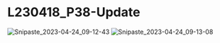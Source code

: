 # L230418_P38-Update
![Snipaste_2023-04-24_09-12-43](https://user-images.githubusercontent.com/129349158/233874603-f08acfb4-c12b-47f8-b11d-64cfa0cf44cc.png)
![Snipaste_2023-04-24_09-13-08](https://user-images.githubusercontent.com/129349158/233874608-a375e677-b02a-49f7-a010-67aa96b54e1e.png)
